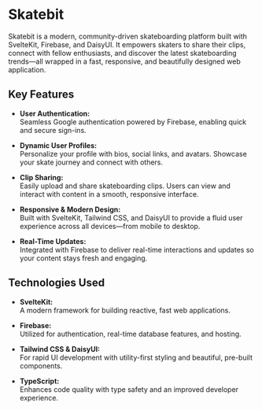 # Skatebit

Skatebit is a modern, community-driven skateboarding platform built with SvelteKit, Firebase, and DaisyUI. It empowers skaters to share their clips, connect with fellow enthusiasts, and discover the latest skateboarding trends—all wrapped in a fast, responsive, and beautifully designed web application.

## Key Features

- **User Authentication:**  
  Seamless Google authentication powered by Firebase, enabling quick and secure sign-ins.

- **Dynamic User Profiles:**  
  Personalize your profile with bios, social links, and avatars. Showcase your skate journey and connect with others.

- **Clip Sharing:**  
  Easily upload and share skateboarding clips. Users can view and interact with content in a smooth, responsive interface.

- **Responsive & Modern Design:**  
  Built with SvelteKit, Tailwind CSS, and DaisyUI to provide a fluid user experience across all devices—from mobile to desktop.

- **Real-Time Updates:**  
  Integrated with Firebase to deliver real-time interactions and updates so your content stays fresh and engaging.

## Technologies Used

- **SvelteKit:**  
  A modern framework for building reactive, fast web applications.

- **Firebase:**  
  Utilized for authentication, real-time database features, and hosting.

- **Tailwind CSS & DaisyUI:**  
  For rapid UI development with utility-first styling and beautiful, pre-built components.

- **TypeScript:**  
  Enhances code quality with type safety and an improved developer experience.
